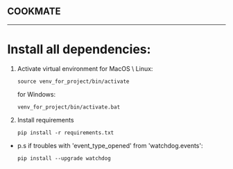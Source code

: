 ## COOKMATE

---

# Install all dependencies:
1. Activate virtual environment
    for MacOS \ Linux:
    ```
    source venv_for_project/bin/activate
    ```
    for Windows:
    ```
    venv_for_project/bin/activate.bat
    ```

2. Install requirements
    ```
    pip install -r requirements.txt
    ```

* p.s if troubles with 'event_type_opened' from 'watchdog.events':
    ```
    pip install --upgrade watchdog
    ```
